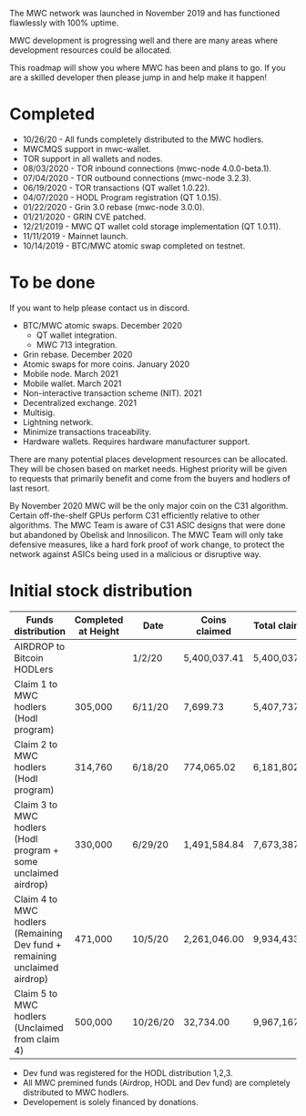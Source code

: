 The MWC network was launched in November 2019 and has functioned flawlessly with 100% uptime. 

MWC development is progressing well and there are many areas where development resources could be allocated.

This roadmap will show you where MWC has been and plans to go. If you are a skilled developer then please jump in and help make it happen!

# Completed
- 10/26/20 - All funds completely distributed to the MWC hodlers.
- MWCMQS support in mwc-wallet.
- TOR support in all wallets and nodes.
- 08/03/2020 - TOR inbound connections (mwc-node 4.0.0-beta.1).
- 07/04/2020 - TOR outbound connections (mwc-node 3.2.3).
- 06/19/2020 - TOR transactions (QT wallet 1.0.22).
- 04/07/2020 - HODL Program registration (QT 1.0.15).
- 01/22/2020 - Grin 3.0 rebase (mwc-node 3.0.0).
- 01/21/2020 - GRIN CVE patched.
- 12/21/2019 - MWC QT wallet cold storage implementation (QT 1.0.11).
- 11/11/2019 - Mainnet launch.
- 10/14/2019 - BTC/MWC atomic swap completed on testnet.

# To be done
If you want to help please contact us in discord.
- BTC/MWC atomic swaps.   December 2020
  - QT wallet integration.
  - MWC 713 integration.
- Grin rebase. December 2020
- Atomic swaps for more coins.  January 2020
- Mobile node.    March 2021
- Mobile wallet.  March 2021
- Non-interactive transaction scheme (NIT).  2021
- Decentralized exchange.  2021
- Multisig.
- Lightning network.
- Minimize transactions traceability.
- Hardware wallets. Requires hardware manufacturer support.

There are many potential places development resources can be allocated. They will be chosen based on market needs. Highest priority will be given to requests that primarily benefit and come from the buyers and hodlers of last resort.

By November 2020 MWC will be the only major coin on the C31 algorithm. Certain off-the-shelf GPUs perform C31 efficiently relative to other algorithms. The MWC Team is aware of C31 ASIC designs that were done but abandoned by Obelisk and Innosilicon. The MWC Team will only take defensive measures, like a hard fork proof of work change, to protect the network against ASICs being used in a malicious or disruptive way.

# Initial stock distribution

Funds distribution | Completed at Height | Date | Coins claimed | Total claimed | Announcements
--- | --- | --- | --- | --- | --- |
AIRDROP to Bitcoin HODLers	| | 1/2/20 | 5,400,037.41 | 5,400,037.41 | https://www.mwc.mw/mimble-wimble-coin-articles/claims-for-airdrop-closed |
Claim 1 to MWC hodlers (Hodl program) | 305,000 | 6/11/20 | 7,699.73 | 5,407,737.14 | https://www.mwc.mw/mimble-wimble-coin-articles/hodl-program-status-update |
Claim 2 to MWC hodlers (Hodl program) | 314,760 | 6/18/20 | 774,065.02 | 6,181,802.16 | https://www.mwc.mw/mimble-wimble-coin-articles/hodl-program-status-update
Claim 3 to MWC hodlers (Hodl program + some unclaimed airdrop) | 330,000 | 6/29/20 | 1,491,584.84 | 7,673,387.00 | https://blockfolio.com/coin/MWC_2/signal/GlEchsHvsn
Claim 4 to MWC hodlers (Remaining Dev fund + remaining unclaimed airdrop) | 471,000 | 10/5/20 | 2,261,046.00 | 9,934,433.00 | https://www.mwc.mw/mimble-wimble-coin-articles/mwc-decentralization-distribution-of-dev-fund-and-unclaimed-airdrop-fund
Claim 5 to MWC hodlers (Unclaimed from claim 4)	| 500,000 |	10/26/20 | 32,734.00 | 9,967,167.00 | https://www.mwc.mw/mimble-wimble-coin-articles/update-on-the-last-dev-fund-distribution
					
- Dev fund was registered for the HODL distribution 1,2,3.
- All MWC premined funds (Airdrop, HODL and Dev fund) are completely distributed to MWC hodlers.
- Developement is solely financed by donations.
					
					

